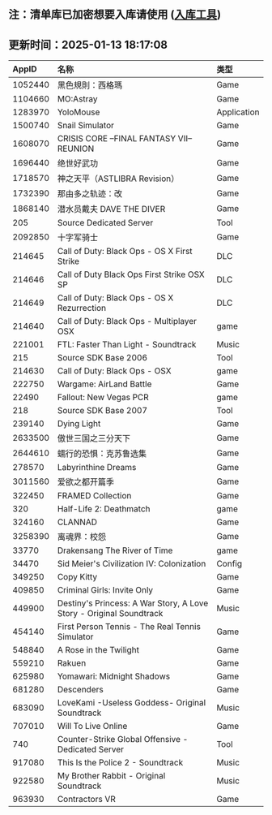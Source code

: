 ## 注：清单库已加密想要入库请使用 ([入库工具](https://github.com/BlankTMing/ManifestAutoUpdate/releases))

## 更新时间：2025-01-13 18:17:08
| AppID | 名称 | 类型  |
| :-------------------- | :----------------------------- | :----------- |
| 1052440 | 黑色規則：西格瑪| Game |
| 1104660 | MO:Astray| Game |
| 1283970 | YoloMouse| Application |
| 1500740 | Snail Simulator| Game |
| 1608070 | CRISIS CORE –FINAL FANTASY VII– REUNION| Game |
| 1696440 | 绝世好武功| Game |
| 1718570 | 神之天平（ASTLIBRA Revision）| Game |
| 1732390 | 那由多之轨迹：改| Game |
| 1868140 | 潜水员戴夫 DAVE THE DIVER| Game |
| 205 | Source Dedicated Server| Tool |
| 2092850 | 十字军骑士| Game |
| 214645 | Call of Duty: Black Ops - OS X First Strike| DLC |
| 214646 | Call of Duty Black Ops First Strike OSX SP| DLC |
| 214649 | Call of Duty: Black Ops - OS X Rezurrection| DLC |
| 214640 | Call of Duty: Black Ops - Multiplayer OSX| game |
| 221001 | FTL: Faster Than Light - Soundtrack| Music |
| 215 | Source SDK Base 2006| Tool |
| 214630 | Call of Duty: Black Ops - OSX| game |
| 222750 | Wargame: AirLand Battle| Game |
| 22490 | Fallout: New Vegas PCR| game |
| 218 | Source SDK Base 2007| Tool |
| 239140 | Dying Light| Game |
| 2633500 | 傲世三国之三分天下| Game |
| 2644610 | 蠕行的恐惧：克苏鲁选集| Game |
| 278570 | Labyrinthine Dreams| Game |
| 3011560 | 爱欲之都开篇季| Game |
| 322450 | FRAMED Collection| Game |
| 320 | Half-Life 2: Deathmatch| game |
| 324160 | CLANNAD| Game |
| 3258390 | 离魂界：校怨| Game |
| 33770 | Drakensang The River of Time| game |
| 34470 | Sid Meier's Civilization IV: Colonization| Config |
| 349250 | Copy Kitty| Game |
| 409850 | Criminal Girls: Invite Only| Game |
| 449900 | Destiny's Princess: A War Story, A Love Story - Original Soundtrack| Music |
| 454140 | First Person Tennis - The Real Tennis Simulator| Game |
| 548840 | A Rose in the Twilight| Game |
| 559210 | Rakuen| Game |
| 625980 | Yomawari: Midnight Shadows| Game |
| 681280 | Descenders| Game |
| 683090 | LoveKami -Useless Goddess- Original Soundtrack| Music |
| 707010 | Will To Live Online| Game |
| 740 | Counter-Strike Global Offensive - Dedicated Server| Tool |
| 917080 | This Is the Police 2 - Soundtrack| Music |
| 922580 | My Brother Rabbit - Original Soundtrack| Music |
| 963930 | Contractors VR| Game |
